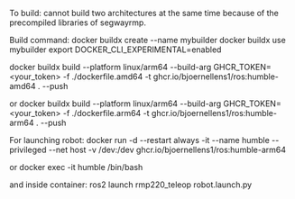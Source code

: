 To build:
cannot build two architectures at the same time because of the precompiled libraries of segwayrmp.

Build command:
docker buildx create --name mybuilder
docker buildx use mybuilder
export DOCKER_CLI_EXPERIMENTAL=enabled

docker buildx build --platform linux/arm64 --build-arg GHCR_TOKEN=<your_token> -f ./dockerfile.amd64 -t ghcr.io/bjoernellens1/ros:humble-amd64 . --push

or
docker buildx build --platform linux/arm64 --build-arg GHCR_TOKEN=<your_token> -f ./dockerfile.arm64 -t ghcr.io/bjoernellens1/ros:humble-arm64 . --push


For launching robot:
docker run -d --restart always -it --name humble --privileged --net host -v /dev:/dev ghcr.io/bjoernellens1/ros:humble-arm64

or 
docker exec -it humble /bin/bash

and inside container:
ros2 launch rmp220_teleop robot.launch.py

